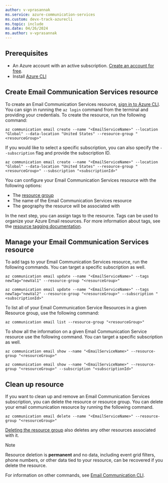 ```yaml
---
author: v-vprasannak
ms.service: azure-communication-services
ms.custom: devx-track-azurecli
ms.topic: include
ms.date: 04/26/2024
ms.author: v-vprasannak
---
```


## Prerequisites

- An Azure account with an active subscription. [Create an account for free](https://azure.microsoft.com/free/dotnet/).
- Install [Azure CLI](/cli/azure/install-azure-cli-windows?tabs=azure-cli) 

## Create Email Communication Services resource

To create an Email Communication Services resource, [sign in to Azure CLI](/cli/azure/authenticate-azure-cli). You can sign in running the ```az login``` command from the terminal and providing your credentials. To create the resource, run the following command: 

```azurepowershell-interactive
az communication email create --name "<EmailServiceName>" --location "Global" --data-location "United States" --resource-group "<resourceGroup>"
```

If you would like to select a specific subscription, you can also specify the ```--subscription``` flag and provide the subscription ID.
```azurepowershell-interactive
az communication email create --name "<EmailServiceName>" --location "Global" --data-location "United States" --resource-group "<resourceGroup>" --subscription "<subscriptionId>"
```

You can configure your Email Communication Services resource with the following options:

* The [resource group](../../../../azure-resource-manager/management/manage-resource-groups-cli.md)
* The name of the Email Communication Services resource
* The geography the resource will be associated with

In the next step, you can assign tags to the resource. Tags can be used to organize your Azure Email resources. For more information about tags, see the [resource tagging documentation](../../../../azure-resource-manager/management/tag-resources.md).

## Manage your Email Communication Services resource

To add tags to your Email Communication Services resource, run the following commands. You can target a specific subscription as well.

```azurepowershell-interactive
az communication email update --name "<EmailServiceName>" --tags newTag="newVal1" --resource-group "<resourceGroup>"

az communication email update --name "<EmailServiceName>" --tags newTag="newVal2" --resource-group "<resourceGroup>" --subscription "<subscriptionId>"
```

To list all of your Email Communication Service Resources in a given Resource group, use the following command:

```azurepowershell-interactive
az communication email list --resource-group "<resourceGroup>"
```

To show all the information on a given Email Communication Service resource use the following command. You can target a specific subscription as well.

```azurepowershell-interactive
az communication email show --name "<EmailServiceName>" --resource-group "<resourceGroup>"

az communication email show --name "<EmailServiceName>" --resource-group "<resourceGroup>" --subscription "<subscriptionId>"
```

## Clean up resource

If you want to clean up and remove an Email Communication Services subscription, you can delete the resource or resource group. You can delete your email communication resource by running the following command.

```azurecli-interactive
az communication email delete --name "<EmailServiceName>" --resource-group "<resourceGroup>"
```

[Deleting the resource group](../../../../azure-resource-manager/management/manage-resource-groups-portal.md#delete-resource-groups) also deletes any other resources associated with it.

> [!NOTE]
> Resource deletion is **permanent** and no data, including event grid filters, phone numbers, or other data tied to your resource, can be recovered if you delete the resource.

For information on other commands, see [Email Communication CLI](/cli/azure/communication/email).
